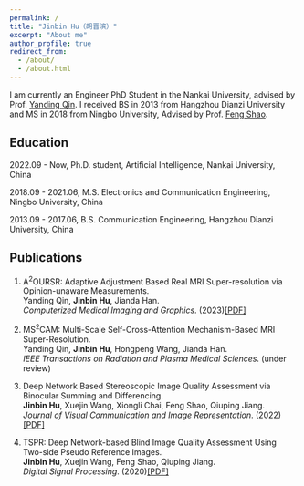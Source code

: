 ```yaml
---
permalink: /
title: "Jinbin Hu（胡晋滨）"
excerpt: "About me"
author_profile: true
redirect_from: 
  - /about/
  - /about.html
---
```


I am currently an Engineer PhD Student in the Nankai University, advised by Prof. <a href="https://ai.nankai.edu.cn/info/1034/5201.htm" title="Yanding Qin">Yanding Qin</a>. I received BS in 2013 from Hangzhou Dianzi University and MS in 2018 from Ningbo University, Advised by Prof. <a href="https://tutors.eol.cn/web/index/tabledetails?service_id=36&tutor_id=7988&rel=3&type=1" title="Feng Shao">Feng Shao</a>.

Education
------
2022.09 - Now, Ph.D. student, Artificial Intelligence, Nankai University, China

2018.09 - 2021.06,  M.S. Electronics and Communication Engineering, Ningbo University, China

2013.09 - 2017.06,  B.S. Communication Engineering, Hangzhou Dianzi University, China

Publications
------
1. A<sup>2</sup>OURSR: Adaptive Adjustment Based Real MRI Super-resolution via Opinion-unaware Measurements. <br> Yanding Qin, **Jinbin Hu**, Jianda Han. <br> *Computerized Medical Imaging and Graphics*. (2023)<a href="https://www.sciencedirect.com/science/article/pii/S0895611123000654" title="2023_CMIG_A2OURSR">[PDF]</a>

2. MS<sup>2</sup>CAM: Multi-Scale Self-Cross-Attention Mechanism-Based MRI Super-Resolution. <br> Yanding Qin, **Jinbin Hu**, Hongpeng Wang, Jianda Han. <br> *IEEE Transactions on Radiation and Plasma Medical Sciences*. (under review)

3. Deep Network Based Stereoscopic Image Quality Assessment via Binocular Summing and Differencing. <br> **Jinbin Hu**, Xuejin Wang, Xiongli Chai, Feng Shao, Qiuping Jiang. <br> *Journal of Visual Communication and Image Representation*. (2022)<a href="https://www.sciencedirect.com/science/article/pii/S1051200420301949" title="2022_JVCIR_Deep_Ste_SD_IQA">[PDF]</a>

4. TSPR: Deep Network-based Blind Image Quality Assessment Using Two-side Pseudo Reference Images. <br> **Jinbin Hu**, Xuejin Wang, Feng Shao, Qiuping Jiang. <br> *Digital Signal Processing*. (2020)<a href="https://www.sciencedirect.com/science/article/pii/S1047320321002820" title="2020_DSP_TSPR">[PDF]</a>
